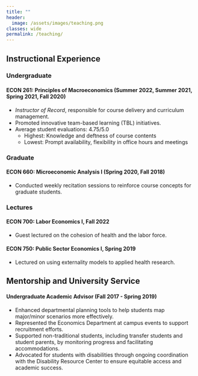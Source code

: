 ```yaml
---
title: ""
header:
  image: /assets/images/teaching.png
classes: wide
permalink: /teaching/
---
```


## Instructional Experience

### Undergraduate 

#### ECON 261: Principles of Macroeconomics (Summer 2022, Summer 2021, Spring 2021, Fall 2020) 
- *Instructor of Record*, responsible for course delivery and curriculum management.
- Promoted innovative team-based learning (TBL) initiatives.
- Average student evaluations: 4.75/5.0
    - Highest: Knowledge and deftness of course contents
    - Lowest: Prompt availability, flexibility in office hours and meetings 


### Graduate 


#### ECON 660: Microeconomic Analysis I (Spring 2020, Fall 2018)
- Conducted weekly recitation sessions to reinforce course concepts for graduate students.


### Lectures

#### ECON 700: Labor Economics I, Fall 2022
- Guest lectured on the cohesion of health and the labor force.
#### ECON 750: Public Sector Economics I, Spring 2019
- Lectured on using externality models to applied health research.


## Mentorship and University Service
#### Undergraduate Academic Advisor (Fall 2017 - Spring 2019)
- Enhanced departmental planning tools to help students map major/minor scenarios more effectively.
- Represented the Economics Department at campus events to support recruitment efforts.
- Supported non-traditional students, including transfer students and student parents, by monitoring progress and facilitating accommodations.
- Advocated for students with disabilities through ongoing coordination with the Disability Resource Center to ensure equitable access and academic success.






